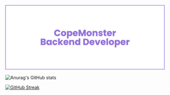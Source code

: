 [![MasterHead](https://github.com/CopeMonster/CopeMonster/blob/main/assets/banner.png)](https://github.com/CopeMonster)


![Anurag's GitHub stats](https://github-readme-stats.vercel.app/api?username=CopeMonster&show_icons=true&theme=transparent&title_color=9370DB&text_color=9370DB&icon_color=9370DB&border_color=9370DB&border_radius=20&rank_icon=github&include_all_commits=true)

[![GitHub Streak](https://github-readme-streak-stats.herokuapp.com/?user=CopeMonster)](https://git.io/streak-stats)
